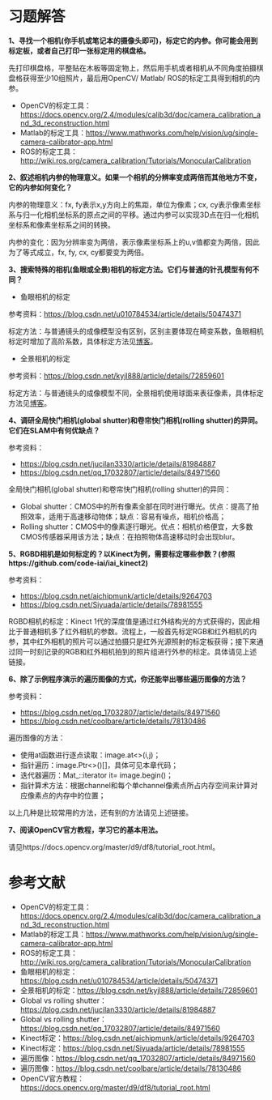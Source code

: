 # 习题解答

**1、寻找一个相机(你手机或笔记本的摄像头即可)，标定它的内参。你可能会用到标定板，或者自己打印一张标定用的棋盘格。**

先打印棋盘格，平整贴在木板等固定物上，然后用手机或者相机从不同角度拍摄棋盘格获得至少10组照片，最后用OpenCV/ Matlab/ ROS的标定工具得到相机的内参。

- OpenCV的标定工具：https://docs.opencv.org/2.4/modules/calib3d/doc/camera_calibration_and_3d_reconstruction.html
- Matlab的标定工具：https://www.mathworks.com/help/vision/ug/single-camera-calibrator-app.html
- ROS的标定工具：http://wiki.ros.org/camera_calibration/Tutorials/MonocularCalibration


**2、叙述相机内参的物理意义。如果一个相机的分辨率变成两倍而其他地方不变，它的内参如何变化？**

内参的物理意义：fx, fy表示x,y方向上的焦距，单位为像素；cx, cy表示像素坐标系与归一化相机坐标系的原点之间的平移。通过内参可以实现3D点在归一化相机坐标系和像素坐标系之间的转换。

内参的变化：因为分辨率变为两倍，表示像素坐标系上的u,v值都变为两倍，因此为了等式成立，fx, fy, cx, cy都要变为两倍。


**3、搜索特殊的相机(鱼眼或全景)相机的标定方法。它们与普通的针孔模型有何不同？**

- 鱼眼相机的标定

参考资料：https://blog.csdn.net/u010784534/article/details/50474371

标定方法：与普通镜头的成像模型没有区别，区别主要体现在畸变系数，鱼眼相机标定时增加了高阶系数，具体标定方法见[博客](https://blog.csdn.net/u010784534/article/details/50474371)。

- 全景相机的标定

参考资料：https://blog.csdn.net/kyjl888/article/details/72859601

标定方法：与普通镜头的成像模型不同，全景相机使用球面来表征像素，具体标定方法见[博客](https://blog.csdn.net/kyjl888/article/details/72859601)。



**4、调研全局快门相机(global shutter)和卷帘快门相机(rolling shutter)的异同。它们在SLAM中有何优缺点？**

参考资料：

- https://blog.csdn.net/jucilan3330/article/details/81984887
- https://blog.csdn.net/qq_17032807/article/details/84971560

全局快门相机(global shutter)和卷帘快门相机(rolling shutter)的异同：

- Global shutter：CMOS中的所有像素全部在同时进行曝光。优点：提高了拍照效率，适用于高速移动物体；缺点：容易有噪点，相机价格高；
- Rolling shutter：CMOS中的像素逐行曝光。优点：相机价格便宜，大多数CMOS传感器采用该方法；缺点：在拍照物体高速移动时会出现blur。


**5、RGBD相机是如何标定的？以Kinect为例，需要标定哪些参数？(参照https://github.com/code-iai/iai_kinect2)**

参考资料：

- https://blog.csdn.net/aichipmunk/article/details/9264703
- https://blog.csdn.net/Siyuada/article/details/78981555

RGBD相机的标定：Kinect 1代的深度值是通过红外结构光的方式获得的，因此相比于普通相机多了红外相机的参数。流程上，一般首先标定RGB和红外相机的内参，其中红外相机的照片可以通过拍摄只是红外光源照射的标定板获得；接下来通过同一时刻记录的RGB和红外相机拍到的照片组进行外参的标定。具体请见上述链接。


**6、除了示例程序演示的遍历图像的方式，你还能举出哪些遍历图像的方法？**

参考资料：

- https://blog.csdn.net/qq_17032807/article/details/84971560
- https://blog.csdn.net/coolbare/article/details/78130486

遍历图像的方法：

- 使用at函数进行逐点读取：image.at<>(i,j)；
- 指针遍历：image.Ptr<>()[]，具体可见本章代码；
- 迭代器遍历：Mat_<Vec3b>::iterator it= image.begin<Vec3b>()；
- 指针算术方法：根据channel和每个单channel像素点所占内存空间来计算对应像素点的内存中的位置；

以上几种是比较常用的方法，还有别的方法请见上述链接。


**7、阅读OpenCV官方教程，学习它的基本用法。**

请见https://docs.opencv.org/master/d9/df8/tutorial_root.html。



# 参考文献

- OpenCV的标定工具：https://docs.opencv.org/2.4/modules/calib3d/doc/camera_calibration_and_3d_reconstruction.html
- Matlab的标定工具：https://www.mathworks.com/help/vision/ug/single-camera-calibrator-app.html
- ROS的标定工具：http://wiki.ros.org/camera_calibration/Tutorials/MonocularCalibration
- 鱼眼相机的标定：https://blog.csdn.net/u010784534/article/details/50474371
- 全景相机的标定：https://blog.csdn.net/kyjl888/article/details/72859601
- Global vs rolling shutter：https://blog.csdn.net/jucilan3330/article/details/81984887
- Global vs rolling shutter：https://blog.csdn.net/qq_17032807/article/details/84971560
- Kinect标定：https://blog.csdn.net/aichipmunk/article/details/9264703
- Kinect标定：https://blog.csdn.net/Siyuada/article/details/78981555
- 遍历图像：https://blog.csdn.net/qq_17032807/article/details/84971560
- 遍历图像：https://blog.csdn.net/coolbare/article/details/78130486
- OpenCV官方教程：https://docs.opencv.org/master/d9/df8/tutorial_root.html